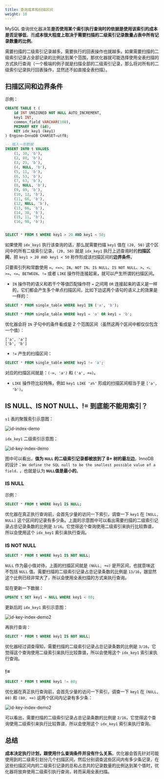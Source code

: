 ```yaml
---
title: 查询成本和扫描区间
weight: 10
---
```


MySQL 查询优化器决策**是否使用某个索引执行查询时的依据是使用该索引的成本是否足够低**，而**成本很大程度上取决于需要扫描的二级索引记录数量占表中所有记录数量的比例**。

需要扫描的二级索引记录越多，需要执行的回表操作也就越多。如果需要扫描的二级索引记录占全部记录的比例达到某个范围，那优化器就可能选择使用全表扫描的方式执行查询（一个极端的例子就是扫描全部的二级索引记录，那么将对所有的二级索引记录执行回表操作，显然还不如直接全表扫描）。

## 扫描区间和边界条件

示例：

```sql
CREATE TABLE t (
    id INT UNSIGNED NOT NULL AUTO_INCREMENT,
    key1 INT,
    common_field VARCHAR(100),
    PRIMARY KEY (id),
    KEY idx_key1 (key1)
) Engine=InnoDB CHARSET=utf8;

-- 插入一些数据
INSERT INTO t VALUES
    (1, 30, 'b'),
    (2, 80, 'b'),
    (3, 23, 'b'),
    (4, NULL, 'b'),
    (5, 11, 'b'),
    (6, 53, 'b'),
    (7, 63, 'b'),
    (8, NULL, 'b'),
    (9, 99, 'b'),
    (10, 12, 'b'),
    (11, 66, 'b'),
    (12, NULL, 'b'),
    (13, 66, 'b'),
    (14, 30, 'b'),
    (15, 11, 'b'),
    (16, 90, 'b');


SELECT * FROM t WHERE key1 > 20 AND key1 < 50;
```

如果使用 `idx_key1` 执行该查询的话，那么就需要扫描 `key1` 值在 `(20, 50)` 这个区间中的所有二级索引记录，`(20, 50)` 就是 `idx_key1` 执行上述查询时的**扫描区间**，把 `key1 > 20 AND key1 < 50` 称作形成该扫描区间的**边界条件**。

只要索引列和常数使用 `=`、`<=>`、`IN`、`NOT IN`、`IS NULL`、`IS NOT NULL`、`>`、`<`、`>=`、`<=`、`BETWEEN`、`!=` 或者 `LIKE` 操作符连接起来，就可以产生所谓的扫描区间。

- `IN` 操作符的语义和若干个等值匹配操作符 `=` 之间用 `OR` 连接起来的语义是一样的，它们都会产生多个单点扫描区间，比如下边这两个语句的语义上的效果是一样的：

```sql
SELECT * FROM single_table WHERE key1 IN ('a', 'b');

SELECT * FROM single_table WHERE key1 = 'a' OR key1 = 'b';
```

优化器会将 `IN` 子句中的条件看成是 2 个范围区间（虽然这两个区间中都仅仅包含一个值）：

```
['a', 'a']
['b', 'b']
```

- `!=` 产生的扫描区间：

```sql
SELECT * FROM single_table WHERE key1 != 'a';
```

对应的扫描区间就是：`(-∞, 'a')` 和 `('a', +∞)`。

- `LIKE` 操作符比较特殊，例如 `key1 LIKE 'a%'` 形成的扫描区间相当于是 `['a', 'b')`。

## IS NULL、IS NOT NULL、!= 到底能不能用索引？

`s1` 表的聚簇索引示意图：

![id-index-demo](https://raw.gitcode.com/shipengqi/illustrations/files/main/db/id-index-demo.png)

`idx_key1` 二级索引示意图：

![id-key-index-demo](https://raw.gitcode.com/shipengqi/illustrations/files/main/db/id-key-index-demo.png)

图中可以看出，**值为 `NULL` 的二级索引记录都被放到了 B+ 树的最左边**，InnoDB 的设计：`We define the SQL null to be the smallest possible value of a field.` ，也就是认为 **`NULL`值是最小的**。

### IS NULL

示例：

```sql
SELECT * FROM t WHERE key1 IS NULL;
```

优化器在真正执行查询前，会首先少量的访问一下索引，调查一下 `key1` 在 `[NULL, NULL]` 这个区间的记录有多少条。上面的示意图中可以看出需要扫描的二级索引记录占总记录条数的比例是 `3/16`。它觉得这个查询使用二级索引来执行比较靠谱，所以会使用这个 `idx_key1` 索引来执行查询。

### IS NOT NULL

```sql
SELECT * FROM t WHERE key1 IS NOT NULL;
```

`NULL` 作为最小值对待，上面的扫描区间就是 `(NULL, +∞)` 是开区间，也就意味这不包括 `NULL` 值。需要扫描的二级索引记录占总记录条数的比例是 `13/16`，跟显然这个比例已经非常大了，所以会使用全表扫描的方式来执行查询。

现在更新一下数据：

```sql
UPDATE t SET key1 = NULL WHERE key1 < 80;
```

更新后的 `idx_key1` 索引示意图：

![id-key-index-demo2](https://raw.gitcode.com/shipengqi/illustrations/files/main/db/id-key-index-demo.png)

再执行查询：

```sql
SELECT * FROM t WHERE key1 IS NOT NULL;
```

优化器经过调查得知，需要扫描的二级索引记录占总记录条数的比例是 `3/16`，它觉得这个查询使用二级索引来执行比较靠谱，所以会使用这个 `idx_key1` 索引来执行查询。

### !=

```sql
SELECT * FROM t WHERE key1 != 80;
```

优化器在真正执行查询前，会首先少量的访问一下索引，调查一下 `key1` 在 `(NULL, 80)` 和 `(80, +∞)` 这两个区间内记录有多少条：

![id-key-index-demo2](https://raw.gitcode.com/shipengqi/illustrations/files/main/db/id-key-index-demo.png)

可以看出，需要扫描的二级索引记录占总记录条数的比例是 `2/16`，它觉得这个查询使用二级索引来执行比较靠谱，所以会使用这个 `idx_key1` 索引来执行查询。


## 总结

**成本决定执行计划，跟使用什么查询条件并没有什么关系**。优化器会首先针对可能使用到的二级索引划分几个扫描区间，然后分别调查这些区间内有多少条记录，在这些扫描区间内的二级索引记录的总和占总共的记录数量的比例达到某个值时，优化器将放弃使用二级索引执行查询，转而采用全表扫描。